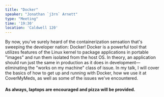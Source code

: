 ```yaml
---
title: "Docker"
speaker: "Jonathan `j3rn` Arnett"
type: "Meeting"
time: '19:30'
location: 'Caldwell 120'
---
```


By now, you've surely heard of the containerization sensation that's sweeping the developer nation: Docker! Docker is a powerful tool that utilizes features of the Linux kernel to package applications in portable "images" and run them isolated from the host OS. In theory, an application should run just the same in production as it does in development—eliminating the "works on my machine" class of issue. In my talk, I will cover the basics of how to get up and running with Docker, how we use it at CoverMyMeds, as well as some of the issues we've encountered.

#### As always, laptops are encouraged and pizza will be provided.
